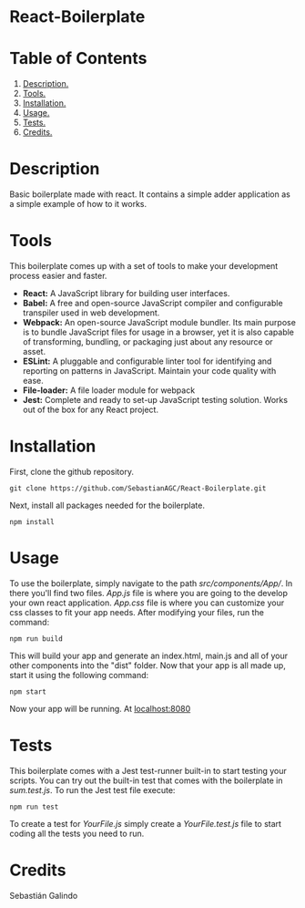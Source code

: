 # React-Boilerplate

# Table of Contents
1. [ Description. ](#desc)
2. [ Tools. ](#tool)
3. [ Installation. ](#inst)
4. [ Usage. ](#usage)
4. [ Tests. ](#test)
5. [ Credits. ](#credit)

<a name="desc"></a>
# Description
Basic boilerplate made with react. It contains a simple adder application as a simple example of how to it works.

<a name="tool"></a>
# Tools
This boilerplate comes up with a set of tools to make your development process easier and faster.

- **React:** A JavaScript library for building user interfaces.
- **Babel:** A free and open-source JavaScript compiler and configurable transpiler used in web development.
- **Webpack:** An open-source JavaScript module bundler. Its main purpose is to bundle JavaScript files for usage in a browser, yet it is also capable of transforming, bundling, or packaging just about any resource or asset.
- **ESLint:** A pluggable and configurable linter tool for identifying and reporting on patterns in JavaScript. Maintain your code quality with ease.
- **File-loader:** A file loader module for webpack
- **Jest:** Complete and ready to set-up JavaScript testing solution. Works out of the box for any React project.

<a name="inst"></a>
# Installation
First, clone the github repository.

```
git clone https://github.com/SebastianAGC/React-Boilerplate.git
```
Next, install all packages needed for the boilerplate.

```
npm install
```

<a name="usage"></a>
# Usage
To use the boilerplate, simply navigate to the path *src/components/App/*. In there you'll find two files. *App.js* file is where you are going to the develop your own react application. *App.css* file is where you can customize your css classes to fit your app needs. After modifying your files, run the command:

```
npm run build
```
This will build your app and generate an index.html, main.js and all of your other components into the "dist" folder. Now that your app is all made up, start it using the following command:

```
npm start
```

Now your app will be running. At [localhost:8080](https://localhost:8080)

<a name="test"></a>
# Tests

This boilerplate comes with a Jest test-runner built-in to start testing your scripts. You can try out the built-in test that comes with the boilerplate in *sum.test.js*. To run the Jest test file execute:

```
npm run test
```
To create a test for *YourFile.js* simply create a *YourFile.test.js* file to start coding all the tests you need to run.

<a name="credit"></a>
# Credits
Sebastián Galindo
